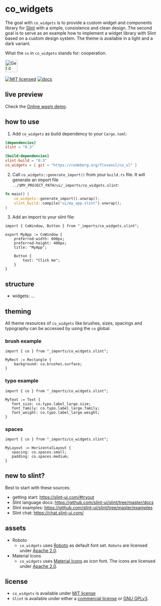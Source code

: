 # co_widgets

The goal with `co_widgets` is to provide a custom widget and components library for [Slint](https://slint-ui.com/) with a simple, consistence and clean design. The second goal is to serve as an example how to implement a widget library with Slint based on a custom design system. The theme is available in a light and a dark variant.

What the `co` in `co_widgets` stands for: cooperation.

<a href="https://codeberg.org/flovansl/co_sl">
    <img alt="Get it on Codeberg" src="https://get-it-on.codeberg.org/get-it-on-blue-on-white.png" height="40">
</a>

[![MIT licensed](https://img.shields.io/badge/license-MIT-blue.svg)](../../LICENSES/MIT.txt)
[![docs](https://img.shields.io/badge/docs-latest-orange.svg)](https://flovansl.codeberg.page/snapshots/docs/co_widgets/)

## live preview

Check the [Online wasm demo](https://flovansl.codeberg.page/snapshots/widgets/).


## how to use

1. Add `co_widgets` as build dependency to your `Cargo.toml`:

```toml
[dependencies]
slint = "0.3"

[build-dependencies]
slint-build = "0.3"
co_widgets = { git = "https://codeberg.org/flovansl/co_sl" }
```

2. Call `co_widgets::generate_import()` from your `build.rs` file. It will generate an import file `../$MY_PROJECT_PATH/ui/_imports/co_widgets.slint`:

```rust
fn main() {
    co_widgets::generate_import().unwrap();
    slint_build::compile("ui/my_app.slint").unwrap();
}
```

3. Add an import to your slint file:

```slint,no-preview
import { CoWindow, Button } from "_imports/co_widgets.slint";

export MyApp := CoWindow {
    preferred-width: 600px;
    preferred-height: 400px;
    title: "MyApp";

    Button {
        text: "Click me";
    }
}
```

## structure

* widgets: ...


## theming

All theme resources of `co_widgets` like brushes, sizes, spacings and typography can be accessed by using the  `co` global.

### brush example

```
import { co } from "_imports/co_widgets.slint";

MyRect := Rectangle {
    background: co.brushes.surface;
}
```

### typo example

```
import { co } from "_imports/co_widgets.slint";

MyText := Text {
   font_size: co.typo.label_large.size;
   font_family: co.typo.label_large.family;
   font_weight: co.typo.label_large.weight;
}
```

### spaces

```
import { co } from "_imports/co_widgets.slint";

MyLayout := HorizontalLayout {
   spacing: co.spaces.small;
   padding: co.spaces.medium;
}
```

## new to slint?

Best to start with these sources:

* getting start: https://slint-ui.com/#tryout
* Slint language docs: https://github.com/slint-ui/slint/tree/master/docs
* Slint examples: https://github.com/slint-ui/slint/tree/master/examples
* Slint chat: https://chat.slint-ui.com/

## assets

* Roboto
    * `co_widgets` uses [Roboto](https://fonts.google.com/specimen/Roboto) as default font set. `Roboto` are licensed under [Apache 2.0](co_widgets/assets/fonts/Roboto-LICENSE.txt).
* Material Icons
    * `co_widgets` uses [Material Icons](https://fonts.google.com/icons) as icon font. The icons are licensed under [Apache 2.0](co_widgets/assets/icons/Material-Icons-LICENSE.txt).


## license

* `co_widgets` is available under [MIT license](LICENSE-MIT)
* `Slint` is available under either a [commercial license](https://github.com/slint-ui/slint/blob/master/LICENSES/LicenseRef-Slint-commercial.md)
or [GNU GPLv3](https://github.com/slint-ui/slint/blob/master/LICENSES/GPL-3.0-only.txt).
